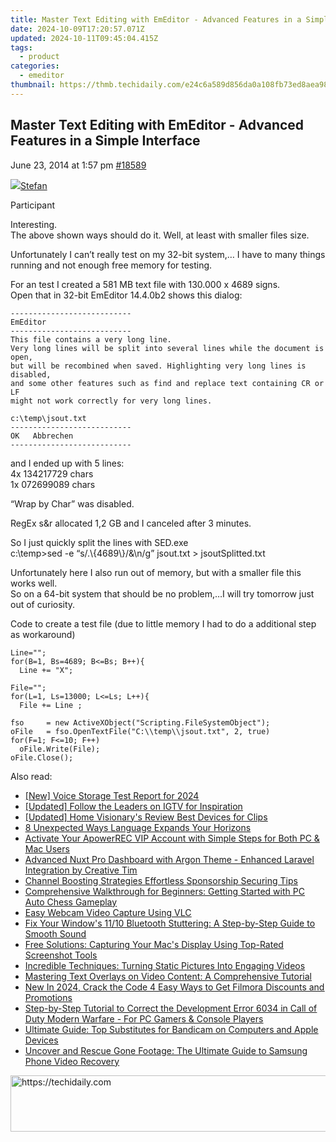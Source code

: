 ```yaml
---
title: Master Text Editing with EmEditor - Advanced Features in a Simple Interface
date: 2024-10-09T17:20:57.071Z
updated: 2024-10-11T09:45:04.415Z
tags:
  - product
categories:
  - emeditor
thumbnail: https://thmb.techidaily.com/e24c6a589d856da0a108fb73ed8aea987528294a85122e6caa68a425ef40bc26.jpg
---
```


## Master Text Editing with EmEditor - Advanced Features in a Simple Interface

June 23, 2014 at 1:57 pm [#18589](https://tools.techidaily.com/emeditor/products/) 

[![](https://secure.gravatar.com/avatar/f29c043a3cc5c5dac8db4e62939893e9?s=80&d=identicon&r=g)Stefan](https://www.emeditor.com/forums/users/Stefan/ "View Stefan's profile")

Participant

Interesting.  
 The above shown ways should do it. Well, at least with smaller files size.

Unfortunately I can’t really test on my 32-bit system,… I have to many things running and not enough free memory for testing.

  
 For an test I created a 581 MB text file with 130.000 x 4689 signs.  
 Open that in 32-bit EmEditor 14.4.0b2 shows this dialog:

```
---------------------------
EmEditor
---------------------------
This file contains a very long line. 
Very long lines will be split into several lines while the document is open, 
but will be recombined when saved. Highlighting very long lines is disabled, 
and some other features such as find and replace text containing CR or LF 
might not work correctly for very long lines.

c:\temp\jsout.txt
---------------------------
OK   Abbrechen   
---------------------------

```

and I ended up with 5 lines:  
 4x 134217729 chars  
 1x 072699089 chars

“Wrap by Char” was disabled.  
  
 RegEx s&r allocated 1,2 GB and I canceled after 3 minutes.

So I just quickly split the lines with SED.exe  
 c:\\temp>sed -e “s/.\\{4689\\}/&\\n/g” jsout.txt > jsoutSplitted.txt

Unfortunately here I also run out of memory, but with a smaller file this works well.  
 So on a 64-bit system that should be no problem,…I will try tomorrow just out of curiosity.

Code to create a test file (due to little memory I had to do a additional step as workaround)

```
Line="";
for(B=1, Bs=4689; B<=Bs; B++){
  Line += "X";

File="";
for(L=1, Ls=13000; L<=Ls; L++){
  File += Line ;

fso     = new ActiveXObject("Scripting.FileSystemObject");
oFile   = fso.OpenTextFile("C:\\temp\\jsout.txt", 2, true)
for(F=1; F<=10; F++)
  oFile.Write(File);
oFile.Close();

```

<ins class="adsbygoogle"
     style="display:block"
     data-ad-format="autorelaxed"
     data-ad-client="ca-pub-7571918770474297"
     data-ad-slot="1223367746"></ins>

<ins class="adsbygoogle"
     style="display:block"
     data-ad-client="ca-pub-7571918770474297"
     data-ad-slot="8358498916"
     data-ad-format="auto"
     data-full-width-responsive="true"></ins>

<span class="atpl-alsoreadstyle">Also read:</span>
<div><ul>
<li><a href="https://screen-mirroring-recording.techidaily.com/new-voice-storage-test-report-for-2024/"><u>[New] Voice Storage Test Report for 2024</u></a></li>
<li><a href="https://instagram-video-recordings.techidaily.com/updated-follow-the-leaders-on-igtv-for-inspiration/"><u>[Updated] Follow the Leaders on IGTV for Inspiration</u></a></li>
<li><a href="https://screen-recording.techidaily.com/updated-home-visionarys-review-best-devices-for-clips/"><u>[Updated] Home Visionary's Review Best Devices for Clips</u></a></li>
<li><a href="https://mondly-stories.techidaily.com/8-unexpected-ways-language-expands-your-horizons/"><u>8 Unexpected Ways Language Expands Your Horizons</u></a></li>
<li><a href="https://win-fantastic.techidaily.com/activate-your-apowerrec-vip-account-with-simple-steps-for-both-pc-and-mac-users/"><u>Activate Your ApowerREC VIP Account with Simple Steps for Both PC & Mac Users</u></a></li>
<li><a href="https://win-fantastic.techidaily.com/advanced-nuxt-pro-dashboard-with-argon-theme-enhanced-laravel-integration-by-creative-tim/"><u>Advanced Nuxt Pro Dashboard with Argon Theme - Enhanced Laravel Integration by Creative Tim</u></a></li>
<li><a href="https://youtube-videos.techidaily.com/channel-boosting-strategies-effortless-sponsorship-securing-tips/"><u>Channel Boosting Strategies Effortless Sponsorship Securing Tips</u></a></li>
<li><a href="https://win-fantastic.techidaily.com/comprehensive-walkthrough-for-beginners-getting-started-with-pc-auto-chess-gameplay/"><u>Comprehensive Walkthrough for Beginners: Getting Started with PC Auto Chess Gameplay</u></a></li>
<li><a href="https://on-screen-recording.techidaily.com/easy-webcam-video-capture-using-vlc/"><u>Easy Webcam Video Capture Using VLC</u></a></li>
<li><a href="https://sound-issues.techidaily.com/fix-your-windows-1110-bluetooth-stuttering-a-step-by-step-guide-to-smooth-sound/"><u>Fix Your Window's 11/10 Bluetooth Stuttering: A Step-by-Step Guide to Smooth Sound</u></a></li>
<li><a href="https://win-fantastic.techidaily.com/free-solutions-capturing-your-macs-display-using-top-rated-screenshot-tools/"><u>Free Solutions: Capturing Your Mac's Display Using Top-Rated Screenshot Tools</u></a></li>
<li><a href="https://win-fantastic.techidaily.com/incredible-techniques-turning-static-pictures-into-engaging-videos/"><u>Incredible Techniques: Turning Static Pictures Into Engaging Videos</u></a></li>
<li><a href="https://win-fantastic.techidaily.com/mastering-text-overlays-on-video-content-a-comprehensive-tutorial/"><u>Mastering Text Overlays on Video Content: A Comprehensive Tutorial</u></a></li>
<li><a href="https://smart-video-creator.techidaily.com/new-in-2024-crack-the-code-4-easy-ways-to-get-filmora-discounts-and-promotions/"><u>New In 2024, Crack the Code 4 Easy Ways to Get Filmora Discounts and Promotions</u></a></li>
<li><a href="https://some-knowledge.techidaily.com/step-by-step-tutorial-to-correct-the-development-error-6034-in-call-of-duty-modern-warfare-for-pc-gamers-and-console-players/"><u>Step-by-Step Tutorial to Correct the Development Error 6034 in Call of Duty Modern Warfare - For PC Gamers & Console Players</u></a></li>
<li><a href="https://win-fantastic.techidaily.com/ultimate-guide-top-substitutes-for-bandicam-on-computers-and-apple-devices/"><u>Ultimate Guide: Top Substitutes for Bandicam on Computers and Apple Devices</u></a></li>
<li><a href="https://win-fantastic.techidaily.com/uncover-and-rescue-gone-footage-the-ultimate-guide-to-samsung-phone-video-recovery/"><u>Uncover and Rescue Gone Footage: The Ultimate Guide to Samsung Phone Video Recovery</u></a></li>
</ul></div>

<!-- affiliate ads begin -->
<a href="https://appsumo.8odi.net/c/5597632/2118314/7443" target="_top" id="2118314">
  <img src="//a.impactradius-go.com/display-ad/7443-2118314" border="0" alt="https://techidaily.com" width="728" height="90"/>
</a>
<img height="0" width="0" src="https://appsumo.8odi.net/i/5597632/2118314/7443" style="position:absolute;visibility:hidden;" border="0" />
<!-- affiliate ads end -->

